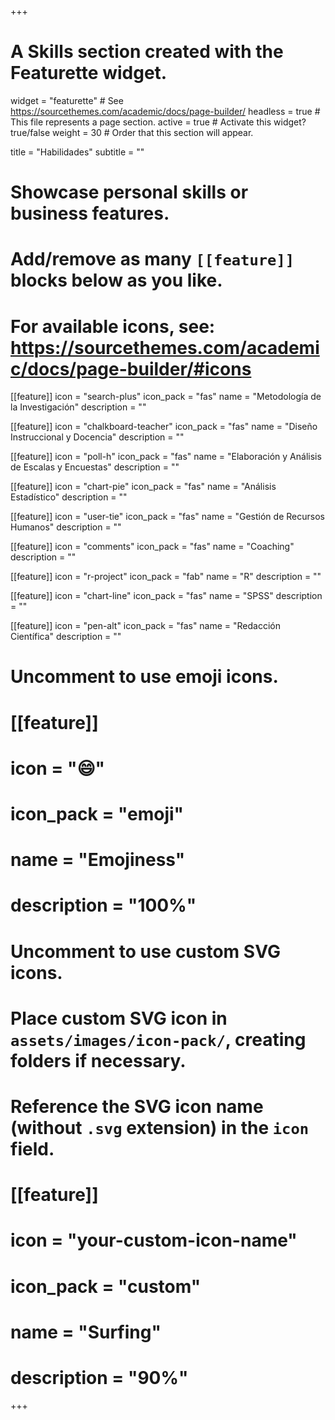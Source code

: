 +++
# A Skills section created with the Featurette widget.
widget = "featurette"  # See https://sourcethemes.com/academic/docs/page-builder/
headless = true  # This file represents a page section.
active = true  # Activate this widget? true/false
weight = 30  # Order that this section will appear.

title = "Habilidades"
subtitle = ""

# Showcase personal skills or business features.
# 
# Add/remove as many `[[feature]]` blocks below as you like.
# 
# For available icons, see: https://sourcethemes.com/academic/docs/page-builder/#icons

[[feature]]
  icon = "search-plus"
  icon_pack = "fas"
  name = "Metodología de la Investigación"
  description = ""
  
[[feature]]
  icon = "chalkboard-teacher"
  icon_pack = "fas"
  name = "Diseño Instruccional y Docencia"
  description = ""
  
[[feature]]
  icon = "poll-h"
  icon_pack = "fas"
  name = "Elaboración y Análisis de Escalas y Encuestas"
  description = ""  

[[feature]]
  icon = "chart-pie"
  icon_pack = "fas"
  name = "Análisis Estadístico"
  description = "" 

[[feature]]
  icon = "user-tie"
  icon_pack = "fas"
  name = "Gestión de Recursos Humanos"
  description = ""  
  
[[feature]]
  icon = "comments"
  icon_pack = "fas"
  name = "Coaching"
  description = ""

[[feature]]
  icon = "r-project"
  icon_pack = "fab"
  name = "R"
  description = ""
  
[[feature]]
  icon = "chart-line"
  icon_pack = "fas"
  name = "SPSS"
  description = ""  
  
[[feature]]
  icon = "pen-alt"
  icon_pack = "fas"
  name = "Redacción Científica"
  description = ""  

# Uncomment to use emoji icons.
# [[feature]]
#  icon = ":smile:"
#  icon_pack = "emoji"
#  name = "Emojiness"
#  description = "100%"  

# Uncomment to use custom SVG icons.
# Place custom SVG icon in `assets/images/icon-pack/`, creating folders if necessary.
# Reference the SVG icon name (without `.svg` extension) in the `icon` field.
# [[feature]]
#  icon = "your-custom-icon-name"
#  icon_pack = "custom"
#  name = "Surfing"
#  description = "90%"

+++
